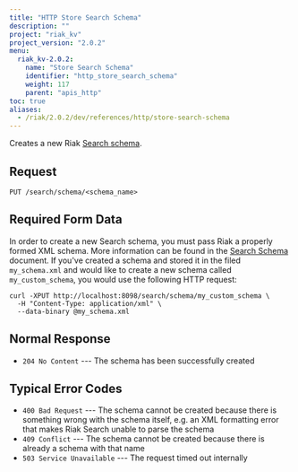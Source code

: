 ```yaml
---
title: "HTTP Store Search Schema"
description: ""
project: "riak_kv"
project_version: "2.0.2"
menu:
  riak_kv-2.0.2:
    name: "Store Search Schema"
    identifier: "http_store_search_schema"
    weight: 117
    parent: "apis_http"
toc: true
aliases:
  - /riak/2.0.2/dev/references/http/store-search-schema
---
```


Creates a new Riak [Search schema]({{<baseurl>}}riak/kv/2.0.2/developing/usage/search-schemas).

## Request

```
PUT /search/schema/<schema_name>
```

## Required Form Data

In order to create a new Search schema, you must pass Riak a properly
formed XML schema. More information can be found in the [Search Schema]({{<baseurl>}}riak/kv/2.0.2/developing/usage/search-schemas) document. If you've created a schema and stored it in the filed
`my_schema.xml` and would like to create a new schema called
`my_custom_schema`, you would use the following HTTP request:

```curl
curl -XPUT http://localhost:8098/search/schema/my_custom_schema \
  -H "Content-Type: application/xml" \
  --data-binary @my_schema.xml
```

## Normal Response

* `204 No Content` --- The schema has been successfully created

## Typical Error Codes

* `400 Bad Request` --- The schema cannot be created because there is
    something wrong with the schema itself, e.g. an XML formatting error
    that makes Riak Search unable to parse the schema
* `409 Conflict` --- The schema cannot be created because there is
    already a schema with that name
* `503 Service Unavailable` --- The request timed out internally
